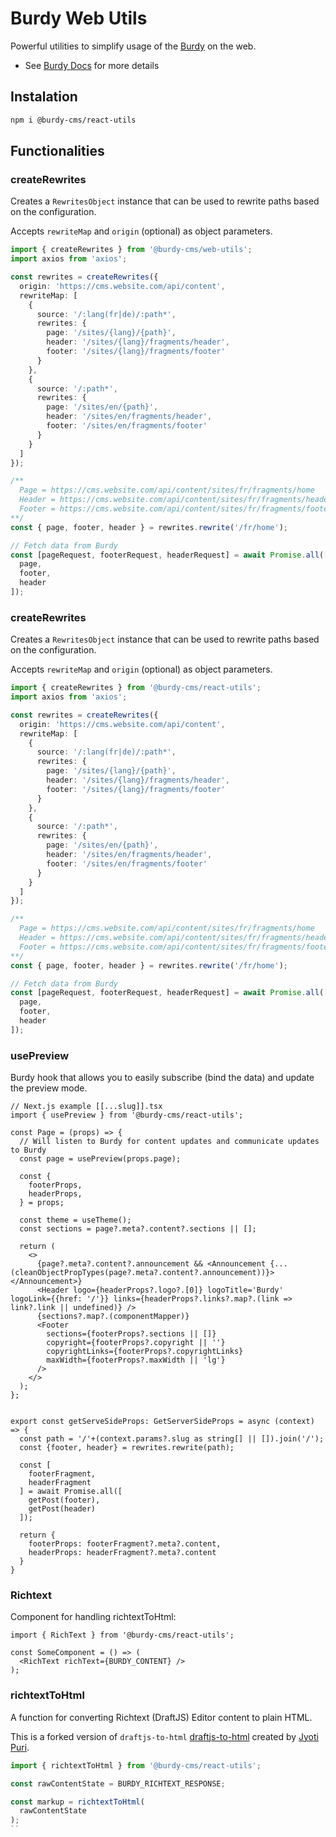 # Burdy Web Utils

Powerful utilities to simplify usage of the [Burdy](https://burdy.io) on the web.

- See [Burdy Docs](https://burdy.io/docs) for more details

## Instalation

```sh
npm i @burdy-cms/react-utils
```

## Functionalities

### createRewrites

Creates a `RewritesObject` instance that can be used to rewrite paths based on the configuration.

Accepts `rewriteMap` and `origin` (optional) as object parameters.
```ts
import { createRewrites } from '@burdy-cms/web-utils'; 
import axios from 'axios';

const rewrites = createRewrites({
  origin: 'https://cms.website.com/api/content',
  rewriteMap: [
    {
      source: '/:lang(fr|de)/:path*',
      rewrites: {
        page: '/sites/{lang}/{path}',
        header: '/sites/{lang}/fragments/header',
        footer: '/sites/{lang}/fragments/footer'
      }
    },
    {
      source: '/:path*',
      rewrites: {
        page: '/sites/en/{path}',
        header: '/sites/en/fragments/header',
        footer: '/sites/en/fragments/footer'
      }
    }
  ]
});

/**
  Page = https://cms.website.com/api/content/sites/fr/fragments/home
  Header = https://cms.website.com/api/content/sites/fr/fragments/header
  Footer = https://cms.website.com/api/content/sites/fr/fragments/footer
**/
const { page, footer, header } = rewrites.rewrite('/fr/home');

// Fetch data from Burdy
const [pageRequest, footerRequest, headerRequest] = await Promise.all([
  page,
  footer,
  header
]);
``` 

### createRewrites

Creates a `RewritesObject` instance that can be used to rewrite paths based on the configuration.

Accepts `rewriteMap` and `origin` (optional) as object parameters.
```ts
import { createRewrites } from '@burdy-cms/react-utils'; 
import axios from 'axios';

const rewrites = createRewrites({
  origin: 'https://cms.website.com/api/content',
  rewriteMap: [
    {
      source: '/:lang(fr|de)/:path*',
      rewrites: {
        page: '/sites/{lang}/{path}',
        header: '/sites/{lang}/fragments/header',
        footer: '/sites/{lang}/fragments/footer'
      }
    },
    {
      source: '/:path*',
      rewrites: {
        page: '/sites/en/{path}',
        header: '/sites/en/fragments/header',
        footer: '/sites/en/fragments/footer'
      }
    }
  ]
});

/**
  Page = https://cms.website.com/api/content/sites/fr/fragments/home
  Header = https://cms.website.com/api/content/sites/fr/fragments/header
  Footer = https://cms.website.com/api/content/sites/fr/fragments/footer
**/
const { page, footer, header } = rewrites.rewrite('/fr/home');

// Fetch data from Burdy
const [pageRequest, footerRequest, headerRequest] = await Promise.all([
  page,
  footer,
  header
]);
``` 

### usePreview

Burdy hook that allows you to easily subscribe (bind the data) and update the preview mode.

```tsx
// Next.js example [[...slug]].tsx
import { usePreview } from '@burdy-cms/react-utils';

const Page = (props) => {
  // Will listen to Burdy for content updates and communicate updates to Burdy
  const page = usePreview(props.page);

  const {
    footerProps,
    headerProps,
  } = props;

  const theme = useTheme();
  const sections = page?.meta?.content?.sections || [];

  return (
    <>
      {page?.meta?.content?.announcement && <Announcement {...(cleanObjectPropTypes(page?.meta?.content?.announcement))}></Announcement>}
      <Header logo={headerProps?.logo?.[0]} logoTitle='Burdy' logoLink={{href: '/'}} links={headerProps?.links?.map?.(link => link?.link || undefined)} />
      {sections?.map?.(componentMapper)}
      <Footer
        sections={footerProps?.sections || []}
        copyright={footerProps?.copyright || ''}
        copyrightLinks={footerProps?.copyrightLinks}
        maxWidth={footerProps?.maxWidth || 'lg'}
      />
    </>
  );
};


export const getServeSideProps: GetServerSideProps = async (context) => {
  const path = '/'+(context.params?.slug as string[] || []).join('/');
  const {footer, header} = rewrites.rewrite(path);

  const [
    footerFragment,
    headerFragment
  ] = await Promise.all([
    getPost(footer),
    getPost(header)
  ]);

  return {
    footerProps: footerFragment?.meta?.content,
    headerProps: headerFragment?.meta?.content
  }
}
```

### Richtext

Component for handling richtextToHtml:

```tsx
import { RichText } from '@burdy-cms/react-utils';

const SomeComponent = () => (
  <RichText richText={BURDY_CONTENT} />
);
```

### richtextToHtml

A function for converting Richtext (DraftJS) Editor content to plain HTML.

This is a forked version of `draftjs-to-html` [draftjs-to-html](https://www.npmjs.com/package/draftjs-to-html) created by [Jyoti Puri](https://github.com/jpuri).

```ts
import { richtextToHtml } from '@burdy-cms/react-utils';

const rawContentState = BURDY_RICHTEXT_RESPONSE;

const markup = richtextToHtml(
  rawContentState
);
``

